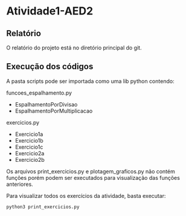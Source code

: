 # Atividade1-AED2

## Relatório

O relatório do projeto está no diretório principal do git.

## Execução dos códigos

A pasta scripts pode ser importada como uma lib python contendo:

funcoes_espalhamento.py
+ EspalhamentoPorDivisao
+ EspalhamentoPorMultiplicacao

exercicios.py
+ Exercicio1a
+ Exercicio1b
+ Exercicio1c
+ Exercicio2a
+ Exercicio2b

Os arquivos print_exercicios.py e plotagem_graficos.py não contém funções porém podem ser executados para visualização das funções anteriores.

Para visualizar todos os exercícios da atividade, basta executar:

`python3 print_exercicios.py`
